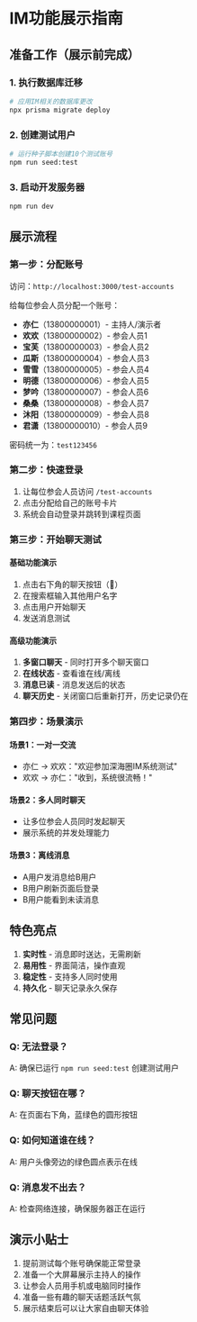 # IM功能展示指南

## 准备工作（展示前完成）

### 1. 执行数据库迁移
```bash
# 应用IM相关的数据库更改
npx prisma migrate deploy
```

### 2. 创建测试用户
```bash
# 运行种子脚本创建10个测试账号
npm run seed:test
```

### 3. 启动开发服务器
```bash
npm run dev
```

## 展示流程

### 第一步：分配账号
访问：`http://localhost:3000/test-accounts`

给每位参会人员分配一个账号：
- **亦仁**（13800000001）- 主持人/演示者
- **欢欢**（13800000002）- 参会人员1
- **宝芙**（13800000003）- 参会人员2
- **瓜斯**（13800000004）- 参会人员3
- **雪雪**（13800000005）- 参会人员4
- **明德**（13800000006）- 参会人员5
- **梦吟**（13800000007）- 参会人员6
- **桑桑**（13800000008）- 参会人员7
- **沐阳**（13800000009）- 参会人员8
- **君潇**（13800000010）- 参会人员9

密码统一为：`test123456`

### 第二步：快速登录
1. 让每位参会人员访问 `/test-accounts`
2. 点击分配给自己的账号卡片
3. 系统会自动登录并跳转到课程页面

### 第三步：开始聊天测试

#### 基础功能演示
1. 点击右下角的聊天按钮（💬）
2. 在搜索框输入其他用户名字
3. 点击用户开始聊天
4. 发送消息测试

#### 高级功能演示
1. **多窗口聊天** - 同时打开多个聊天窗口
2. **在线状态** - 查看谁在线/离线
3. **消息已读** - 消息发送后的状态
4. **聊天历史** - 关闭窗口后重新打开，历史记录仍在

### 第四步：场景演示

#### 场景1：一对一交流
- 亦仁 → 欢欢："欢迎参加深海圈IM系统测试"
- 欢欢 → 亦仁："收到，系统很流畅！"

#### 场景2：多人同时聊天
- 让多位参会人员同时发起聊天
- 展示系统的并发处理能力

#### 场景3：离线消息
- A用户发消息给B用户
- B用户刷新页面后登录
- B用户能看到未读消息

## 特色亮点

1. **实时性** - 消息即时送达，无需刷新
2. **易用性** - 界面简洁，操作直观
3. **稳定性** - 支持多人同时使用
4. **持久化** - 聊天记录永久保存

## 常见问题

### Q: 无法登录？
A: 确保已运行 `npm run seed:test` 创建测试用户

### Q: 聊天按钮在哪？
A: 在页面右下角，蓝绿色的圆形按钮

### Q: 如何知道谁在线？
A: 用户头像旁边的绿色圆点表示在线

### Q: 消息发不出去？
A: 检查网络连接，确保服务器正在运行

## 演示小贴士

1. 提前测试每个账号确保能正常登录
2. 准备一个大屏幕展示主持人的操作
3. 让参会人员用手机或电脑同时操作
4. 准备一些有趣的聊天话题活跃气氛
5. 展示结束后可以让大家自由聊天体验